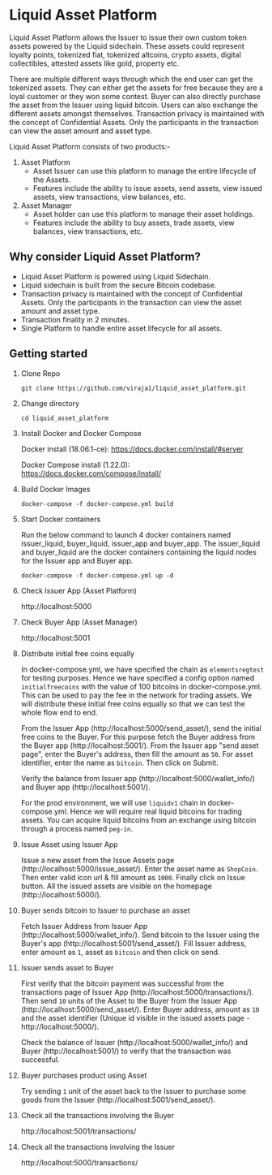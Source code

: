 # Liquid Asset Platform

Liquid Asset Platform allows the Issuer to issue their own custom token assets powered 
by the Liquid sidechain. These assets could represent loyalty points, 
tokenized fiat, tokenized altcoins, crypto assets, digital collectibles, 
attested assets like gold, property etc. 

There are multiple different ways through which the end user can get the 
tokenized assets. They can either get the assets for free because 
they are a loyal customer or they won some contest. 
Buyer can also directly purchase the asset from the Issuer using liquid bitcoin.
Users can also exchange the different assets amongst themselves. 
Transaction privacy is maintained with the concept of Confidential Assets. 
Only the participants in the transaction can view the asset amount and asset type.

Liquid Asset Platform consists of two products:- 
1) Asset Platform
    * Asset Issuer can use this platform to manage the entire lifecycle of the Assets.
    * Features include the ability to issue assets, send assets, view issued assets, 
      view transactions, view balances, etc.
2) Asset Manager
    * Asset holder can use this platform to manage their asset holdings.
    * Features include the ability to buy assets, trade assets, 
      view balances, view transactions, etc.
      
      
## Why consider Liquid Asset Platform?
* Liquid Asset Platform is powered using Liquid Sidechain.
* Liquid sidechain is built from the secure Bitcoin codebase.
* Transaction privacy is maintained with the concept of Confidential Assets. 
  Only the participants in the transaction can view the asset amount and asset type.
* Transaction finality in 2 minutes.
* Single Platform to handle entire asset lifecycle for all assets.

## Getting started
1) Clone Repo
   ```
   git clone https://github.com/viraja1/liquid_asset_platform.git 
   ```  

2) Change directory
   ```
   cd liquid_asset_platform
   ```

3) Install Docker and Docker Compose

   Docker install (18.06.1-ce): https://docs.docker.com/install/#server
   
   Docker Compose install (1.22.0): https://docs.docker.com/compose/install/
   
4) Build Docker Images    
   ```
   docker-compose -f docker-compose.yml build     
   ```
   
5) Start Docker containers

   Run the below command to launch 4 docker containers named issuer_liquid,
   buyer_liquid, issuer_app and buyer_app. The issuer_liquid and buyer_liquid are the 
   docker containers containing the liquid nodes for the Issuer app and Buyer app.
   ```
   docker-compose -f docker-compose.yml up -d     
   ```
   
6) Check Issuer App (Asset Platform)

   http://localhost:5000
   
7) Check Buyer App (Asset Manager)

   http://localhost:5001
   
8) Distribute initial free coins equally 

   In docker-compose.yml, we have specified the chain as `elementsregtest` 
   for testing purposes. Hence we have specified a config option named `initialfreecoins` 
   with the value of 100 bitcoins in docker-compose.yml. This can be used to pay the fee in the network for trading assets. 
   We will distribute these initial free coins equally so that we can test the whole flow end to end.
   
   From the Issuer App (http://localhost:5000/send_asset/), send the initial free coins to the
   Buyer. For this purpose fetch the Buyer address from the Buyer app (http://localhost:5001/).
   From the Issuer app "send asset page", enter the Buyer's address, then fill the amount as `50`. 
   For asset identifier, enter the name as `bitcoin`. Then click on Submit.
   
   Verify the balance from Issuer app (http://localhost:5000/wallet_info/) 
   and Buyer app (http://localhost:5001/). 
   
   For the prod environment, we will use `liquidv1` chain in docker-compose.yml.
   Hence we will require real liquid bitcoins for trading assets. You can acquire liquid bitcoins from an exchange using bitcoin through a process named `peg-in`.
   
9) Issue Asset using Issuer App

   Issue a new asset from the Issue Assets page (http://localhost:5000/issue_asset/). 
   Enter the asset name as `ShopCoin`. Then enter valid icon url & fill amount as `1000`. 
   Finally click on Issue button. All the issued assets are visible on the 
   homepage (http://localhost:5000/).
   
10) Buyer sends bitcoin to Issuer to purchase an asset   

    Fetch Issuer Address from Issuer App (http://localhost:5000/wallet_info/). 
    Send bitcoin to the Issuer using the Buyer's app (http://localhost:5001/send_asset/). 
    Fill Issuer address, enter amount as `1`, asset as `bitcoin` and then click
    on send.
    
11) Issuer sends asset to Buyer

    First verify that the bitcoin payment was successful from the 
    transactions page of Issuer App (http://localhost:5000/transactions/). 
    Then send `10` units of the Asset to the Buyer from the Issuer App 
    (http://localhost:5000/send_asset/). Enter Buyer address, amount as `10`
    and the asset identifier (Unique id visible in the issued assets page - http://localhost:5000/).
    
    Check the balance of Issuer (http://localhost:5000/wallet_info/) and Buyer 
    (http://localhost:5001/) to verify that the transaction was successful.
    
12) Buyer purchases product using Asset   
    
    Try sending `1` unit of the asset back to the Issuer to purchase some goods from the Issuer 
    (http://localhost:5001/send_asset/). 
    
13) Check all the transactions involving the Buyer 
    
    http://localhost:5001/transactions/
    
14) Check all the transactions involving the Issuer 
    
    http://localhost:5000/transactions/

